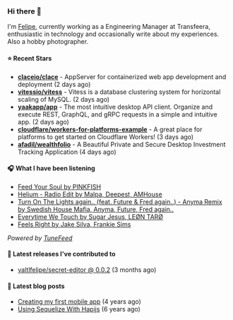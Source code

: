 ### Hi there 👋

I'm [Felipe](https://felipevm.com), currently working as a Engineering Manager at Transfeera, enthusiastic in technology and occasionally write about my experiences. Also a hobby photographer.

#### ⭐ Recent Stars
- **[claceio/clace](https://github.com/claceio/clace)** - AppServer for containerized web app development and deployment (2 days ago)
- **[vitessio/vitess](https://github.com/vitessio/vitess)** - Vitess is a database clustering system for horizontal scaling of MySQL. (2 days ago)
- **[yaakapp/app](https://github.com/yaakapp/app)** - The most intuitive desktop API client. Organize and execute REST, GraphQL, and gRPC requests in a simple and intuitive app. (2 days ago)
- **[cloudflare/workers-for-platforms-example](https://github.com/cloudflare/workers-for-platforms-example)** - A great place for platforms to get started on Cloudflare Workers! (3 days ago)
- **[afadil/wealthfolio](https://github.com/afadil/wealthfolio)** - A Beautiful Private and Secure Desktop Investment Tracking Application (4 days ago)

#### 🎧 What I have been listening
- [Feed Your Soul by PINKFISH](https://open.spotify.com/track/7GhpqfO04mQQasiEusVlQ2)
- [Helium - Radio Edit by Malpa, Deepest, AMHouse](https://open.spotify.com/track/3zF673YHYEQFUthQfQ3W8h)
- [Turn On The Lights again.. (feat. Future &amp; Fred again..) - Anyma Remix by Swedish House Mafia, Anyma, Future, Fred again..](https://open.spotify.com/track/4ptnQ0kQnN1U1Ig8TSslj6)
- [Everytime We Touch by Sugar Jesus, LEØN TARØ](https://open.spotify.com/track/46rJi3NrCFuiOXPfX5wq91)
- [Feels Right by Jake Silva, Frankie Sims](https://open.spotify.com/track/2JVVFUf4Cgbv0b6StZQ7Ow)

_Powered by [TuneFeed](https://tunefeed.app?ref=valtlfelipe-gh-profile)_ 

#### 🚀 Latest releases I've contributed to


- [valtlfelipe/secret-editor @ 0.0.2](https://github.com/valtlfelipe/secret-editor/releases/tag/0.0.2) (3 months ago)

#### 📄 Latest blog posts
- [Creating my first mobile app](https://felipevm.com/posts/creating-my-first-mobile-app/) (4 years ago)
- [Using Sequelize With Hapijs](https://felipevm.com/posts/using-sequelize-with-hapijs/) (6 years ago)
